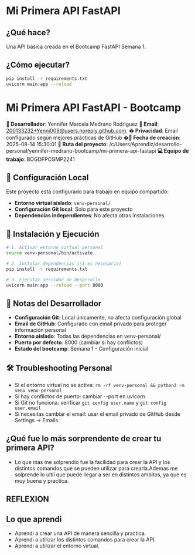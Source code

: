 # Mi Primera API FastAPI

## ¿Qué hace?

Una API básica creada en el Bootcamp FastAPI Semana 1.

## ¿Cómo ejecutar?

```bash
pip install -r requirements.txt
uvicorn main:app --reload
```

# Mi Primera API FastAPI - Bootcamp

**👤 Desarrollador**: Yennifer Marcela Medrano Rodriguez
**📧 Email**: 200133232+Yenni009@users.noreply.github.com.
**� Privacidad**: Email configurado según mejores prácticas de GitHub
**�📅 Fecha de creación**: 2025-08-14 15:30:01
**📂 Ruta del proyecto**: /c/Users/Aprendiz/desarrollo-personal/yennifer-medrano-bootcamp/mi-primera-api-fastapi
**💻 Equipo de trabajo**: BOGDFPCGMP2241

## 🔧 Configuración Local

Este proyecto está configurado para trabajo en equipo compartido:

- **Entorno virtual aislado**: `venv-personal/`
- **Configuración Git local**: Solo para este proyecto
- **Dependencias independientes**: No afecta otras instalaciones

## 🚀 Instalación y Ejecución

```bash
# 1. Activar entorno virtual personal
source venv-personal/bin/activate

# 2. Instalar dependencias (si es necesario)
pip install -r requirements.txt

# 3. Ejecutar servidor de desarrollo
uvicorn main:app --reload --port 8000
```

## 📝 Notas del Desarrollador

- **Configuración Git**: Local únicamente, no afecta configuración global
- **Email de GitHub**: Configurado con email privado para proteger información personal
- **Entorno aislado**: Todas las dependencias en venv-personal/
- **Puerto por defecto**: 8000 (cambiar si hay conflictos)
- **Estado del bootcamp**: Semana 1 - Configuración inicial

## 🛠️ Troubleshooting Personal

- Si el entorno virtual no se activa: `rm -rf venv-personal && python3 -m venv venv-personal`
- Si hay conflictos de puerto: cambiar --port en uvicorn
- Si Git no funciona: verificar `git config user.name` y `git config user.email`
- Si necesitas cambiar el email: usar el email privado de GitHub desde Settings → Emails

## ¿Qué fue lo más sorprendente de crear tu primera API?
- Lo que mas me solprendio fue la facilidad para crear la API y los distintos comandos que se pueden utilizar para crearla.Ademas me solprende lo ultil que puede llegar a ser en distintos ambitos, ya que es muy buena y practica.


## REFLEXION
## Lo que aprendi
- Aprendi a crear una API de manera sencilla y practica.
- Aprendi a utilizar los distintos comandos para crear la API.
- Aprendi a utilizar el entorno virtual.

